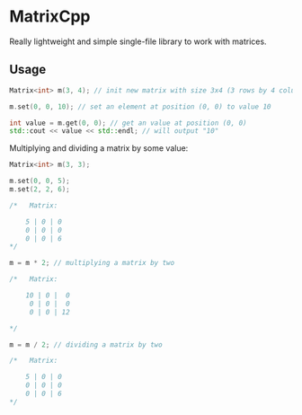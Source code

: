 # MatrixCpp
Really lightweight and simple single-file library to work with matrices. 

## Usage

```cpp
Matrix<int> m(3, 4); // init new matrix with size 3x4 (3 rows by 4 columns)

m.set(0, 0, 10); // set an element at position (0, 0) to value 10

int value = m.get(0, 0); // get an value at position (0, 0)
std::cout << value << std::endl; // will output "10"
```

Multiplying and dividing a matrix by some value:

```cpp
Matrix<int> m(3, 3);

m.set(0, 0, 5);
m.set(2, 2, 6);

/*   Matrix:

	5 | 0 | 0
	0 | 0 | 0
	0 | 0 | 6
*/

m = m * 2; // multiplying a matrix by two

/*   Matrix:

	10 | 0 |  0
	 0 | 0 |  0
	 0 | 0 | 12

*/

m = m / 2; // dividing a matrix by two

/*   Matrix:

	5 | 0 | 0
	0 | 0 | 0
	0 | 0 | 6
*/
```
